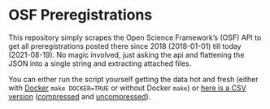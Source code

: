 
<!-- README.md is generated from README.Rmd. Please edit that file -->

# OSF Preregistrations

<!-- badges: start -->

<!-- badges: end -->

This repository simply scrapes the Open Science Framework’s (OSF) API to
get all preregistrations posted there since 2018 (2018-01-01) till today
(2021-08-19). No magic involved, just asking the api and flattening the
JSON into a single string and extracting attached files.

You can either run the script yourself getting the data hot and fresh
(either with
[Docker](https://github.com/aaronpeikert/osf-prereg/releases/download/v0.1/osf-prereg.tar.gz)
`make DOCKER=TRUE` or without Docker `make`) or [here is a CSV
version](https://github.com/aaronpeikert/osf-prereg/releases/tag/v0.1)
([compressed](https://github.com/aaronpeikert/osf-prereg/releases/download/v0.1/osf-registrations.csv.tar.gz)
and
[uncompressed](https://github.com/aaronpeikert/osf-prereg/releases/download/v0.1/osf-registrations-from-2018-01-01-till-2021-08-19.csv)).
